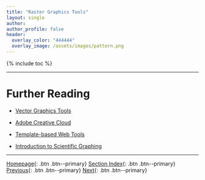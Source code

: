 ```yaml
---
title: "Raster Graphics Tools"
layout: single
author:
author_profile: false
header:
  overlay_color: "444444"
  overlay_image: /assets/images/pattern.png
---
```


{% include toc %}









___
# Further Reading
* [Vector Graphics Tools](03-vector-graphics-tools)
* [Adobe Creative Cloud](04-adobe-creative-cloud)
* [Template-based Web Tools](05-template-based-web-tools)

* [Introduction to Scientific Graphing](../02-GRAPHS/01-introduction-to-scientific-graphing)


___

[Homepage](../../index.md){: .btn  .btn--primary}
[Section Index](../00-DataVisualization-LandingPage){: .btn  .btn--primary}
[Previous](01-scientific-graphic-design-intro){: .btn  .btn--primary}
[Next](03-vector-graphics-tools){: .btn  .btn--primary}
